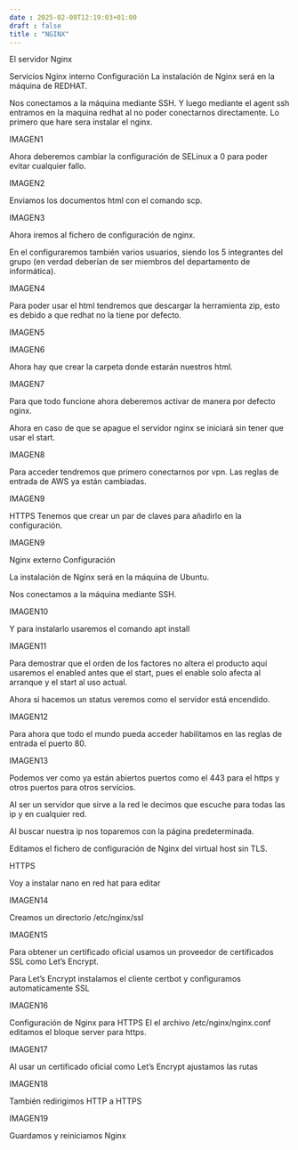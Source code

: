 ```yaml
---
date : 2025-02-09T12:19:03+01:00
draft : false
title : "NGINX"
---
```


El servidor Nginx

Servicios
Nginx interno
Configuración
La instalación de Nginx será en la máquina de REDHAT.

Nos conectamos a la máquina mediante SSH. Y luego mediante el agent ssh entramos en la maquina redhat al no poder conectarnos directamente. Lo primero que hare sera instalar el nginx.

IMAGEN1

Ahora deberemos cambiar la configuración de SELinux a 0 para poder evitar cualquier fallo.

IMAGEN2

Enviamos los documentos html con el comando scp.

IMAGEN3

Ahora iremos al fichero de configuración de nginx.

En el configuraremos también varios usuarios, siendo los 5 integrantes del grupo (en verdad deberían de ser miembros del departamento de informática).

IMAGEN4

Para poder usar el html tendremos que descargar la herramienta zip, esto es debido a que redhat no la tiene por defecto.

IMAGEN5

IMAGEN6

Ahora hay que crear la carpeta donde estarán nuestros html.

IMAGEN7

Para que todo funcione ahora deberemos activar de manera por defecto nginx.

Ahora en caso de que se apague el servidor nginx se iniciará sin tener que usar el start.

IMAGEN8

Para acceder tendremos que primero conectarnos por vpn. Las reglas de entrada de AWS ya están cambiadas.

IMAGEN9

HTTPS
Tenemos que crear un par de claves para añadirlo en la configuración.

IMAGEN9

Nginx externo
Configuración

La instalación de Nginx será en la máquina de Ubuntu.

Nos conectamos a la máquina mediante SSH. 

IMAGEN10

Y para instalarlo usaremos el comando apt install

IMAGEN11


Para demostrar que el orden de los factores no altera el producto aquí usaremos el enabled antes que el start, pues el enable solo afecta al arranque y el start al uso actual.

Ahora si hacemos un status veremos como el servidor está encendido.

IMAGEN12 

Para ahora que todo el mundo pueda acceder habilitamos en las reglas de entrada el puerto 80.

IMAGEN13

Podemos ver como ya están abiertos puertos como el 443 para el https y otros puertos para otros servicios.

Al ser un servidor que sirve a la red le decimos que escuche para todas las ip y en cualquier red. 

Al buscar nuestra ip nos toparemos con la página predeterminada.

Editamos el fichero de configuración de Nginx del virtual host sin TLS.

HTTPS

Voy a instalar nano en red hat para editar

IMAGEN14

Creamos un directorio /etc/nginx/ssl

IMAGEN15

Para obtener un certificado oficial usamos un proveedor de certificados SSL como Let’s Encrypt.

Para Let’s Encrypt instalamos el cliente certbot y configuramos automaticamente SSL

IMAGEN16

Configuración de Nginx para HTTPS
El el archivo /etc/nginx/nginx.conf editamos el bloque server para https.

IMAGEN17

Al usar un certificado oficial como Let’s Encrypt ajustamos las rutas

IMAGEN18

También redirigimos HTTP a HTTPS

IMAGEN19

Guardamos y reiniciamos Nginx



